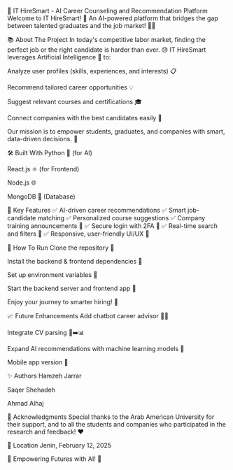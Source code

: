 🎯 IT HireSmart - AI Career Counseling and Recommendation Platform
Welcome to IT HireSmart! 🚀
An AI-powered platform that bridges the gap between talented graduates and the job market! 💼✨

📚 About The Project
In today's competitive labor market, finding the perfect job or the right candidate is harder than ever. 😓
IT HireSmart leverages Artificial Intelligence 🤖 to:

Analyze user profiles (skills, experiences, and interests) 📋

Recommend tailored career opportunities 💡

Suggest relevant courses and certifications 🎓

Connect companies with the best candidates easily 🤝

Our mission is to empower students, graduates, and companies with smart, data-driven decisions. 🚀

🛠️ Built With
Python 🐍 (for AI)

React.js ⚛️ (for Frontend)

Node.js 🌐

MongoDB 🍃 (Database)


🎯 Key Features
✅ AI-driven career recommendations
✅ Smart job-candidate matching
✅ Personalized course suggestions
✅ Company training announcements 📢
✅ Secure login with 2FA 🔐
✅ Real-time search and filters 🔎
✅ Responsive, user-friendly UI/UX 📱

🚀 How To Run
Clone the repository 📂

Install the backend & frontend dependencies 🧩

Set up environment variables 🔑

Start the backend server and frontend app 🚀

Enjoy your journey to smarter hiring! 🎯

📈 Future Enhancements
Add chatbot career advisor 🤖💬

Integrate CV parsing 📄➡️📊

Expand AI recommendations with machine learning models 🧠

Mobile app version 📱

✨ Authors
Hamzeh Jarrar

Saqer Shehadeh

Ahmad Alhaj

💬 Acknowledgments
Special thanks to the Arab American University for their support, and to all the students and companies who participated in the research and feedback! ❤️

📍 Location
Jenin, February 12, 2025

🌟 Empowering Futures with AI! 🌟
